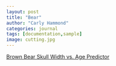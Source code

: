```yaml
---
layout: post
title: "Bear"
author: "Carly Hammond"
categories: journal
tags: [documentation,sample]
image: cutting.jpg
---
```


[Brown Bear Skull Width vs. Age Predictor](http://rstudio-connect.adfg.alaska.gov/content/aab3611b-4536-4447-8493-5301104a91cc/)

